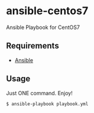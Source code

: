 ansible-centos7
===============

Ansible Playbook for CentOS7

Requirements
-----------------
- [Ansible](http://www.ansible.com/)

Usage
--------
Just ONE command. Enjoy!
```sh
$ ansible-playbook playbook.yml
```
